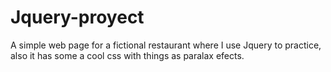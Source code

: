 # Jquery-proyect
A simple web page for a fictional restaurant where I use Jquery to practice, also it has some a cool css with things as paralax efects.
